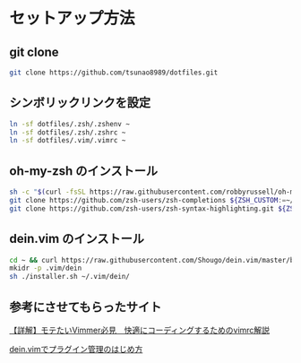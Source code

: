 # セットアップ方法

## git clone
```bash
git clone https://github.com/tsunao8989/dotfiles.git
```

## シンボリックリンクを設定
```bash
ln -sf dotfiles/.zsh/.zshenv ~
ln -sf dotfiles/.zsh/.zshrc ~
ln -sf dotfiles/.vim/.vimrc ~
```

## oh-my-zsh のインストール
```bash
sh -c "$(curl -fsSL https://raw.githubusercontent.com/robbyrussell/oh-my-zsh/master/tools/install.sh)"
git clone https://github.com/zsh-users/zsh-completions ${ZSH_CUSTOM:=~/.oh-my-zsh/custom}/plugins/zsh-completions
git clone https://github.com/zsh-users/zsh-syntax-highlighting.git ${ZSH_CUSTOM:=~/.oh-my-zsh/custom}/plugins/zsh-syntax-highlighting
```

## dein.vim のインストール
```bash
cd ~ && curl https://raw.githubusercontent.com/Shougo/dein.vim/master/bin/installer.sh > installer.sh
mkidr -p .vim/dein
sh ./installer.sh ~/.vim/dein/
```

## 参考にさせてもらったサイト
[【詳解】モテたいVimmer必見　快適にコーディングするためのvimrc解説](https://qiita.com/ahiruman5/items/4f3c845500c172a02935)

[dein.vimでプラグイン管理のはじめ方](https://qiita.com/sugamondo/items/fcaf210ca86d65bcaca8)
